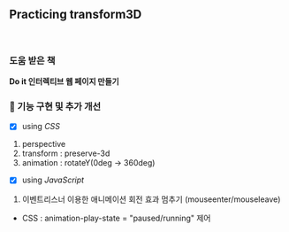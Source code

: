 ## Practicing transform3D

<br>

### 도움 받은 책

**Do it 인터렉티브 웹 페이지 만들기** <br>

### 🌱 기능 구현 및 추가 개선

- [x] using _CSS_

1.  perspective
2.  transform : preserve-3d
3.  animation : rotateY(0deg -> 360deg)

- [x] using _JavaScript_

1.  이벤트리스너 이용한 애니메이션 회전 효과 멈추기 (mouseenter/mouseleave)

- CSS : animation-play-state = "paused/running" 제어
